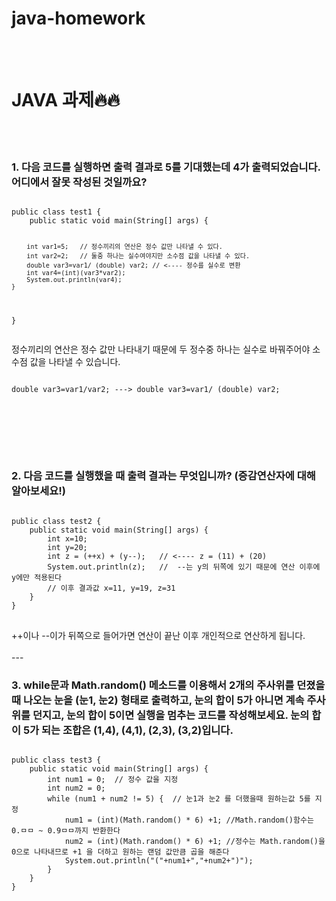 # java-homework
<br><br>
<h1>JAVA 과제🔥🔥</h1>
<br><br>

<h3>1. 다음 코드를 실행하면 출력 결과로 5를 기대했는데 4가 출력되었습니다. 어디에서 잘못 작성된 것일까요?</h3>
<pre>
<code>
public class test1 {
    public static void main(String[] args) {

        int var1=5;   // 정수끼리의 연산은 정수 값만 나타낼 수 있다.
        int var2=2;   // 둘중 하나는 실수여야지만 소수점 값을 나타낼 수 있다.
        double var3=var1/ (double) var2; // <---- 정수를 실수로 변환
        int var4=(int)(var3*var2);
        System.out.println(var4);
    }
}
</code>
</pre>
정수끼리의 연산은 정수 값만 나타내기 때문에 두 정수중 하나는 실수로 바꿔주어야 소수점 값을 나타낼 수 있습니다.
<pre>
<code>
double var3=var1/var2; ---> double var3=var1/ (double) var2;
</code>
</pre>
<br><br>
---

<h3>2. 다음 코드를 실행했을 때 출력 결과는 무엇입니까? (증감연산자에 대해 알아보세요!)</h3>
<pre>
<code>
public class test2 {
    public static void main(String[] args) {
        int x=10;
        int y=20;
        int z = (++x) + (y--);   // <---- z = (11) + (20)
        System.out.println(z);   //  --는 y의 뒤쪽에 있기 때문에 연산 이후에 y에만 적용된다
        // 이후 결과값 x=11, y=19, z=31
    }
}
</code>
</pre>
++이나 --이가 뒤쪽으로 들어가면 연산이 끝난 이후 개인적으로 연산하게 됩니다.
<br><br>
---

<h3>3. while문과 Math.random() 메소드를 이용해서 2개의 주사위를 던졌을 때 나오는 눈을 (눈1, 눈2) 형태로 출력하고, 눈의 합이 5가 아니면 계속 주사위를 던지고, 눈의 합이 5이면 실행을 멈추는 코드를 작성해보세요. 눈의 합이 5가 되는 조합은 (1,4), (4,1), (2,3), (3,2)입니다.</h3>
<pre>
<code>
public class test3 {
    public static void main(String[] args) {
        int num1 = 0;  // 정수 값을 지정
        int num2 = 0;
        while (num1 + num2 != 5) {  // 눈1과 눈2 를 더했을때 원하는값 5를 지정
            num1 = (int)(Math.random() * 6) +1; //Math.random()함수는 0.ㅁㅁ ~ 0.9ㅁㅁ까지 반환한다
            num2 = (int)(Math.random() * 6) +1; //정수는 Math.random()을 0으로 나타내므로 +1 을 더하고 원하는 랜덤 값만큼 곱을 해준다
            System.out.println("("+num1+","+num2+")");
        }
    }
}
</code>
</pre>
